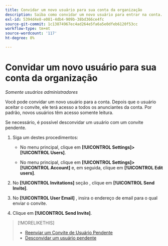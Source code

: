 ```yaml
---
title: Convidar um novo usuário para sua conta da organização
description: Saiba como convidar um novo usuário para entrar na conta.
exl-id: 5394d4e8-e081-4db4-909b-38bd366ce4fc
source-git-commit: 1c13874967ec4ad264e5fa6a5e0dfeb6120f53cc
workflow-type: tm+mt
source-wordcount: '117'
ht-degree: 0%

---
```


# Convidar um novo usuário para sua conta da organização

*Somente usuários administradores*

Você pode convidar um novo usuário para a conta. Depois que o usuário aceitar o convite, ele terá acesso a todos os anunciantes da conta. Por padrão, novos usuários têm acesso somente leitura.

Se necessário, é possível desconvidar um usuário com um convite pendente.

1. Siga um destes procedimentos:

   * No menu principal, clique em **[!UICONTROL Settings]>[!UICONTROL Users]**.

   * No menu principal, clique em **[!UICONTROL Settings]>[!UICONTROL Account]** e, em seguida, clique em **[!UICONTROL Edit users]**.

1. No **[!UICONTROL Invitations]** seção , clique em **[!UICONTROL Send Invite]**.

1. No **[!UICONTROL User Email]** , insira o endereço de email para o qual enviar o convite.

1. Clique em **[!UICONTROL Send Invite]**.

>[!MORELIKETHIS]
>
>* [Reenviar um Convite de Usuário Pendente](user-resend-invite.md)
>* [Desconvidar um usuário pendente](user-uninvite.md)


<!-- >* [Edit User Permissions or Delete a User](user-edit.md) -->
